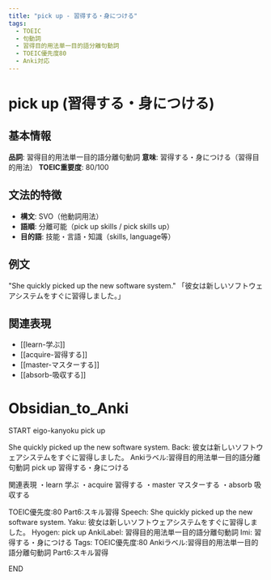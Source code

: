 ```yaml
---
title: "pick up - 習得する・身につける"
tags:
  - TOEIC
  - 句動詞
  - 習得目的用法単一目的語分離句動詞
  - TOEIC優先度80
  - Anki対応
---
```


# pick up (習得する・身につける)

## 基本情報
**品詞**: 習得目的用法単一目的語分離句動詞
**意味**: 習得する・身につける（習得目的用法）
**TOEIC重要度**: 80/100

## 文法的特徴
- **構文**: SVO（他動詞用法）
- **語順**: 分離可能（pick up skills / pick skills up）
- **目的語**: 技能・言語・知識（skills, language等）

## 例文
"She quickly picked up the new software system."
「彼女は新しいソフトウェアシステムをすぐに習得しました。」

## 関連表現
- [[learn-学ぶ]]
- [[acquire-習得する]]
- [[master-マスターする]]
- [[absorb-吸収する]]

# Obsidian_to_Anki
START
eigo-kanyoku
pick up

She quickly picked up the new software system.
Back: 
彼女は新しいソフトウェアシステムをすぐに習得しました。
Ankiラベル:習得目的用法単一目的語分離句動詞
pick up
習得する・身につける

関連表現
・learn 学ぶ
・acquire 習得する
・master マスターする
・absorb 吸収する

TOEIC優先度:80
Part6:スキル習得
Speech: She quickly picked up the new software system.
Yaku: 彼女は新しいソフトウェアシステムをすぐに習得しました。
Hyogen: pick up
AnkiLabel: 習得目的用法単一目的語分離句動詞
Imi: 習得する・身につける
Tags: TOEIC優先度:80 Ankiラベル:習得目的用法単一目的語分離句動詞 Part6:スキル習得
<!--ID: 1753022730239-->
END 